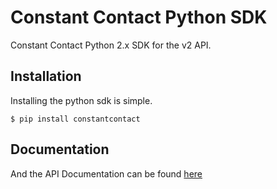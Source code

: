 Constant Contact Python SDK
===========================

Constant Contact Python 2.x SDK for the v2 API.

## Installation

Installing the python sdk is simple.

```
$ pip install constantcontact
```

## Documentation

And the API Documentation can be found [here](http://developer.constantcontact.com/docs/developer-guides/api-documentation-index.html)
